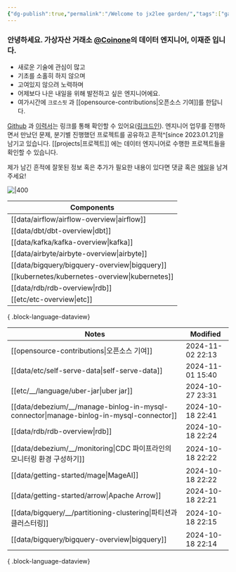 ```yaml
---
{"dg-publish":true,"permalink":"/Welcome to jx2lee garden/","tags":["gardenEntry"],"dgEnableSearch":true,"noteIcon":"","created":"2024-10-02T18:51:46.475+09:00"}
---
```




### 안녕하세요. 가상자산 거래소 [@Coinone](https://coinone.co.kr/)의 데이터 엔지니어, 이재준 입니다.

- 새로운 기술에 관심이 많고
- 기초를 소홀히 하지 않으며
- 고여있지 않으려 노력하며
- 어제보다 나은 내일을 위해 발전하고 싶은 엔지니어에요.
- 여가시간에 `크로스핏` 과 [[opensource-contributions\|오픈소스 기여]]를 한답니다.


[Github](https://github.com/jx2lee) 과 [이력서](https://github.com/jx2lee/resume/blob/main/resume-kr.pdf)는 링크를 통해 확인할 수 있어요([링크드인](https://www.linkedin.com/in/jx2lee/)). 엔지니어 업무를 진행하면서 만났던 문제, 분기별 진행했던 프로젝트를 공유하고 흔적^[since 2023.01.21]을 남기고 있습니다. [[projects\|프로젝트]] 에는 데이터 엔지니어로 수행한 프로젝트들을 확인할 수 있습니다.

제가 남긴 흔적에 잘못된 정보 혹은 추가가 필요한 내용이 있다면 댓글 혹은 [메일](malito:dev.jaejun.lee.1991@gamil.com)을 남겨주세요!


![|400](https://i.imgur.com/EfyC7Gg.jpeg)

| Components                                        |
| ------------------------------------------------- |
| [[data/airflow/airflow-overview\|airflow]]     |
| [[data/dbt/dbt-overview\|dbt]]                 |
| [[data/kafka/kafka-overview\|kafka]]           |
| [[data/airbyte/airbyte-overview\|airbyte]]     |
| [[data/bigquery/bigquery-overview\|bigquery]]  |
| [[kubernetes/kubernetes-overview\|kubernetes]] |
| [[data/rdb/rdb-overview\|rdb]]                 |
| [[etc/etc-overview\|etc]]                      |

{ .block-language-dataview}


| Notes                                                                                      | Modified         |
| ------------------------------------------------------------------------------------------ | ---------------- |
| [[opensource-contributions\|오픈소스 기여]]                                                   | 2024-11-02 22:13 |
| [[data/etc/self-serve-data\|self-serve-data]]                                           | 2024-11-01 15:40 |
| [[etc/__/language/uber-jar\|uber jar]]                                                  | 2024-10-27 23:31 |
| [[data/debezium/__/manage-binlog-in-mysql-connector\|manage-binlog-in-mysql-connector]] | 2024-10-18 22:41 |
| [[data/rdb/rdb-overview\|rdb]]                                                          | 2024-10-18 22:24 |
| [[data/debezium/__/monitoring\|CDC 파이프라인의 모니터링 환경 구성하기]]                                | 2024-10-18 22:22 |
| [[data/getting-started/mage\|MageAI]]                                                   | 2024-10-18 22:22 |
| [[data/getting-started/arrow\|Apache Arrow]]                                            | 2024-10-18 22:21 |
| [[data/bigquery/__/partitioning-clustering\|파티션과 클러스터링]]                                | 2024-10-18 22:15 |
| [[data/bigquery/bigquery-overview\|bigquery]]                                           | 2024-10-18 22:14 |

{ .block-language-dataview}